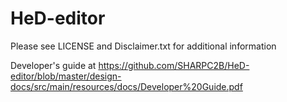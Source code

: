 HeD-editor
============
Please see LICENSE and Disclaimer.txt for additional information

Developer's guide at
https://github.com/SHARPC2B/HeD-editor/blob/master/design-docs/src/main/resources/docs/Developer%20Guide.pdf

